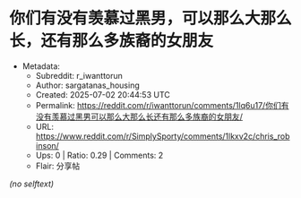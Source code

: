# 你们有没有羡慕过黑男，可以那么大那么长，还有那么多族裔的女朋友

- Metadata:
  - Subreddit: r_iwanttorun
  - Author: sargatanas_housing
  - Created: 2025-07-02 20:44:53 UTC
  - Permalink: https://reddit.com/r/iwanttorun/comments/1lq6u17/你们有没有羡慕过黑男可以那么大那么长还有那么多族裔的女朋友/
  - URL: https://www.reddit.com/r/SimplySporty/comments/1lkxv2c/chris_robinson/
  - Ups: 0 | Ratio: 0.29 | Comments: 2
  - Flair: 分享帖

_(no selftext)_
